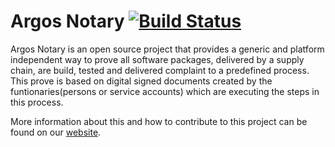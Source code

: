 Argos Notary [![Build Status](https://cloud.drone.io/api/badges/argosnotary/argos/status.svg)](https://cloud.drone.io/argosnotary/argos)
===============

Argos Notary is an open source project that provides a generic and platform independent way to prove all software
packages, delivered by a supply chain, are build, tested and delivered complaint to a predefined process. This prove is based 
on digital signed documents created by the funtionaries(persons or service accounts) which are executing the steps in this process.
 
More information about this and how to contribute to this project can be found on our [website](https://www.argosnotary.com).

